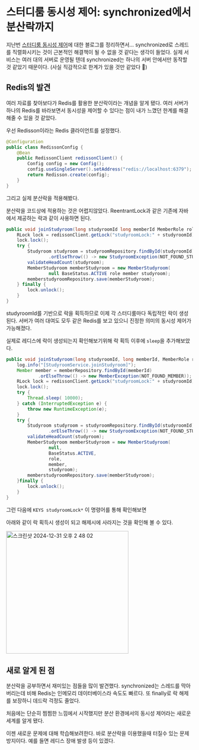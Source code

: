 # 스터디룸 동시성 제어: synchronized에서 분산락까지

지난번 [스터디룸 동시성 제어](https://github.com/Mouon/Mouon-SpringBoot-STUDY/blob/master/study/Pessimistic_Lock.md)에 대한 블로그를 정리하면서… synchronized로 스레드를 직렬화시키는 것이 근본적인 해결책이 될 수 없을 것 같다는 생각이 들었다. 실제 서비스는 여러 대의 서버로 운영될 텐데 synchronized는 하나의 서버 안에서만 동작할 것 같았기 때문이다. (사실 직감적으로 한계가 있을 것만 같았다 🥲)

## Redis의 발견

여러 자료를 찾아보다가 Redis를 활용한 분산락이라는 개념을 알게 됐다. 여러 서버가 하나의 Redis를 바라보면서 동시성을 제어할 수 있다는 점이 내가 느꼈던 한계를 해결해줄 수 있을 것 같았다.

우선 Redisson이라는 Redis 클라이언트를 설정했다.

```java
@Configuration
public class RedissonConfig {
    @Bean
    public RedissonClient redissonClient() {
        Config config = new Config();
        config.useSingleServer().setAddress("redis://localhost:6379");
        return Redisson.create(config);
    }
}

```

그리고 실제 분산락을 적용해봤다.

분산락을 코드상에 적용하는 것은 어렵지않았다. ReentrantLock과 같은 기존에 자바에서 제공하는 락과 같이 사용하면 된다.

```java
public void joinStudyroom(long studyroomId long memberId MemberRole role) {
    RLock lock = redissonClient.getLock("studyroomLock:" + studyroomId);
    lock.lock();
    try {
        Studyroom studyroom = studyroomRepository.findById(studyroomId)
                .orElseThrow(() -> new StudyroomException(NOT_FOUND_STUDYROOM));
        validateHeadCount(studyroom);
        MemberStudyroom memberStudyroom = new MemberStudyroom(
                null BaseStatus.ACTIVE role member studyroom);
        memberstudyroomRepository.save(memberStudyroom);
    } finally {
        lock.unlock();
    }
}

```

studyroomId를 기반으로 락을 획득하므로 이제 각 스터디룸마다 독립적인 락이 생성된다. 서버가 여러 대여도 모두 같은 Redis를 보고 있으니 진정한 의미의 동시성 제어가 가능해졌다.

실제로 레디스에 락이 생성되는지 확인해보기위해 락 획득 이후에 `sleep`을 추가해보았다.
```java
public void joinStudyroom(long studyroomId, long memberId, MemberRole role) {
    log.info("[StudyroomService.joinStudyroom]");
    Member member = memberRepository.findById(memberId)
            .orElseThrow(() -> new MemberException(NOT_FOUND_MEMBER));
    RLock lock = redissonClient.getLock("studyroomLock:" + studyroomId);
    lock.lock();
    try {
        Thread.sleep( 10000);
    } catch (InterruptedException e) {
        throw new RuntimeException(e);
    }
    try {
        Studyroom studyroom = studyroomRepository.findById(studyroomId)
                .orElseThrow(() -> new StudyroomException(NOT_FOUND_STUDYROOM));
        validateHeadCount(studyroom);
        MemberStudyroom memberStudyroom = new MemberStudyroom(
                null,
                BaseStatus.ACTIVE,
                role,
                member,
                studyroom);
        memberstudyroomRepository.save(memberStudyroom);
    }finally {
        lock.unlock();
    }
}
```
그런 다음에 `KEYS studyroomLock*` 이 명령어를 통해 확인해보면  

아래와 같이 락 획득시 생성이 되고 해제시에 사라지는 것을 확인해 볼 수 있다.  

<img width="330" alt="스크린샷 2024-12-31 오후 2 48 02" src="https://github.com/user-attachments/assets/a7ed9630-9106-4d0c-ac06-8301d7803a48" />


## 새로 알게 된 점

분산락을 공부하면서 재미있는 점들을 많이 발견했다. synchronized는 스레드를 막아버리는데 비해 Redis는 인메모리 데이터베이스라 속도도 빠르다. 또 finally로 락 해제를 보장하니 데드락 걱정도 줄었다.

처음에는 단순히 찜찜한 느낌에서 시작했지만 분산 환경에서의 동시성 제어라는 새로운 세계를 알게 됐다. 

이젠 새로운 문제에 대해 학습해보려한다. 바로 분산락을 이용했을때 터질수 있는 문제 방지이다. 예를 들면 레디스 장애 발생 등이 있겠다.
